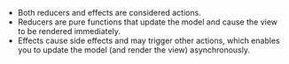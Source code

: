 * Both reducers and effects are considered actions.
* Reducers are pure functions that update the model and cause the view to be rendered immediately.
* Effects cause side effects and may trigger other actions, which enables you to update the model (and render the view) asynchronously. 

